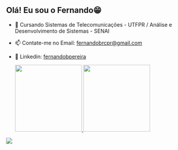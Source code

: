 ## Olá! Eu sou o Fernando😁

- 🔭 Cursando Sistemas de Telecomunicações - UTFPR / Análise e Desenvolvimento de Sistemas - SENAI
- 📫 Contate-me no Email: fernandobrcpr@gmail.com
- 👔 Linkedin: [fernandobpereira](https://www.linkedin.com/in/fernandobpereira/)

  <div>
  <a href="https://github.com/FgameCorp">
  <img height="180em" align="side" src="https://github-readme-stats.vercel.app/api?username=FgameCorp&show_icons=true&theme=transparent&include_all_commits-false&count_private-true" />
  <img height="180em" align="side" src="https://github-readme-stats.vercel.app/api/top-langs?username=FgameCorp&theme=transparent&langs_count=16&theme-transparent" />
</div>

![](https://github.com/camilafernanda/camilafernanda/raw/output/github-contribution-grid-snake.svg)




